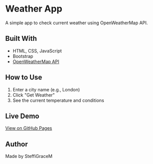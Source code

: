 # Weather App
A simple app to check current weather using OpenWeatherMap API.

## Built With
- HTML, CSS, JavaScript
- Bootstrap
- [OpenWeatherMap API](https://openweathermap.org/api)

## How to Use
1. Enter a city name (e.g., London)
2. Click "Get Weather"
3. See the current temperature and conditions

## Live Demo
[View on GitHub Pages](https://SteffiGraceM.github.io/weather-app)

## Author
Made by SteffiGraceM
